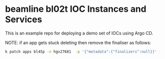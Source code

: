 # beamline bl02t IOC Instances and Services

This is an example repo for deploying a demo set of IOCs using Argo CD.

NOTE: if an app gets stuck deleting then remove the finaliser as follows:
```bash
k patch apps bl45p -n hgv27681  -p '{"metadata":{"finalizers":null}}' --type=merge
```
